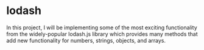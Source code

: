 # lodash
In this project, I will be implementing some of the most exciting functionality from the widely-popular lodash.js library which provides many methods that add new functionality for numbers, strings, objects, and arrays.
